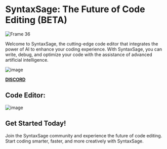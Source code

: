 # **SyntaxSage: The Future of Code Editing (BETA)**

![Frame 36](https://github.com/user-attachments/assets/1dd134af-7eb8-4097-be0a-765c2f0eebe4)

Welcome to SyntaxSage, the cutting-edge code editor that integrates the power of AI to enhance your coding experience. With SyntaxSage, you can write, debug, and optimize your code with the assistance of advanced artificial intelligence.

![image](https://github.com/user-attachments/assets/5389aab7-41b8-4453-a01b-f58b3b855c39)

[**DISCORD**](https://discord.gg/cnBs974ywd)

## **Code Editor:**

![image](https://github.com/user-attachments/assets/e19e057f-17bf-40af-bb37-77130b408ce8)

## **Get Started Today!**

Join the SyntaxSage community and experience the future of code editing. Start coding smarter, faster, and more creatively with SyntaxSage.
